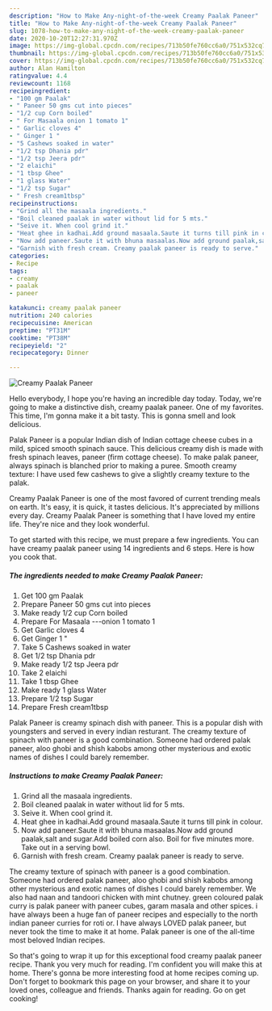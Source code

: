 ```yaml
---
description: "How to Make Any-night-of-the-week Creamy Paalak Paneer"
title: "How to Make Any-night-of-the-week Creamy Paalak Paneer"
slug: 1078-how-to-make-any-night-of-the-week-creamy-paalak-paneer
date: 2020-10-20T12:27:31.970Z
image: https://img-global.cpcdn.com/recipes/713b50fe760cc6a0/751x532cq70/creamy-paalak-paneer-recipe-main-photo.jpg
thumbnail: https://img-global.cpcdn.com/recipes/713b50fe760cc6a0/751x532cq70/creamy-paalak-paneer-recipe-main-photo.jpg
cover: https://img-global.cpcdn.com/recipes/713b50fe760cc6a0/751x532cq70/creamy-paalak-paneer-recipe-main-photo.jpg
author: Alan Hamilton
ratingvalue: 4.4
reviewcount: 1168
recipeingredient:
- "100 gm Paalak"
- " Paneer 50 gms cut into pieces"
- "1/2 cup Corn boiled"
- " For Masaala onion 1 tomato 1"
- " Garlic cloves 4"
- " Ginger 1 "
- "5 Cashews soaked in water"
- "1/2 tsp Dhania pdr"
- "1/2 tsp Jeera pdr"
- "2 elaichi"
- "1 tbsp Ghee"
- "1 glass Water"
- "1/2 tsp Sugar"
- " Fresh cream1tbsp"
recipeinstructions:
- "Grind all the masaala ingredients."
- "Boil cleaned paalak in water without lid for 5 mts."
- "Seive it. When cool grind it."
- "Heat ghee in kadhai.Add ground masaala.Saute it turns till pink in colour."
- "Now add paneer.Saute it with bhuna masaalas.Now add ground paalak,salt and sugar.Add boiled corn also. Boil for five minutes more. Take out in a serving bowl."
- "Garnish with fresh cream. Creamy paalak paneer is ready to serve."
categories:
- Recipe
tags:
- creamy
- paalak
- paneer

katakunci: creamy paalak paneer 
nutrition: 240 calories
recipecuisine: American
preptime: "PT31M"
cooktime: "PT38M"
recipeyield: "2"
recipecategory: Dinner

---
```



![Creamy Paalak Paneer](https://img-global.cpcdn.com/recipes/713b50fe760cc6a0/751x532cq70/creamy-paalak-paneer-recipe-main-photo.jpg)

Hello everybody, I hope you're having an incredible day today. Today, we're going to make a distinctive dish, creamy paalak paneer. One of my favorites. This time, I'm gonna make it a bit tasty. This is gonna smell and look delicious.

Palak Paneer is a popular Indian dish of Indian cottage cheese cubes in a mild, spiced smooth spinach sauce. This delicious creamy dish is made with fresh spinach leaves, paneer (firm cottage cheese). To make palak paneer, always spinach is blanched prior to making a puree. Smooth creamy texture: I have used few cashews to give a slightly creamy texture to the palak.

Creamy Paalak Paneer is one of the most favored of current trending meals on earth. It's easy, it is quick, it tastes delicious. It's appreciated by millions every day. Creamy Paalak Paneer is something that I have loved my entire life. They're nice and they look wonderful.


To get started with this recipe, we must prepare a few ingredients. You can have creamy paalak paneer using 14 ingredients and 6 steps. Here is how you cook that.

<!--inarticleads1-->

##### The ingredients needed to make Creamy Paalak Paneer:

1. Get 100 gm Paalak
1. Prepare  Paneer 50 gms cut into pieces
1. Make ready 1/2 cup Corn boiled
1. Prepare  For Masaala ---onion 1 tomato 1
1. Get  Garlic cloves 4
1. Get  Ginger 1 &#34;
1. Take 5 Cashews soaked in water
1. Get 1/2 tsp Dhania pdr
1. Make ready 1/2 tsp Jeera pdr
1. Take 2 elaichi
1. Take 1 tbsp Ghee
1. Make ready 1 glass Water
1. Prepare 1/2 tsp Sugar
1. Prepare  Fresh cream1tbsp


Palak Paneer is creamy spinach dish with paneer. This is a popular dish with youngsters and served in every indian resturant. The creamy texture of spinach with paneer is a good combination. Someone had ordered palak paneer, aloo ghobi and shish kabobs among other mysterious and exotic names of dishes I could barely remember. 

<!--inarticleads2-->

##### Instructions to make Creamy Paalak Paneer:

1. Grind all the masaala ingredients.
1. Boil cleaned paalak in water without lid for 5 mts.
1. Seive it. When cool grind it.
1. Heat ghee in kadhai.Add ground masaala.Saute it turns till pink in colour.
1. Now add paneer.Saute it with bhuna masaalas.Now add ground paalak,salt and sugar.Add boiled corn also. Boil for five minutes more. Take out in a serving bowl.
1. Garnish with fresh cream. Creamy paalak paneer is ready to serve.


The creamy texture of spinach with paneer is a good combination. Someone had ordered palak paneer, aloo ghobi and shish kabobs among other mysterious and exotic names of dishes I could barely remember. We also had naan and tandoori chicken with mint chutney. green coloured palak curry is palak paneer with paneer cubes, garam masala and other spices. i have always been a huge fan of paneer recipes and especially to the north indian paneer curries for roti or. I have always LOVED palak paneer, but never took the time to make it at home. Palak paneer is one of the all-time most beloved Indian recipes. 

So that's going to wrap it up for this exceptional food creamy paalak paneer recipe. Thank you very much for reading. I'm confident you will make this at home. There's gonna be more interesting food at home recipes coming up. Don't forget to bookmark this page on your browser, and share it to your loved ones, colleague and friends. Thanks again for reading. Go on get cooking!
